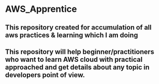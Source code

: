 # AWS_Apprentice

## This repository created for accumulation of all aws practices & learning which I am doing 
## This repository will help beginner/practitioners who want to learn AWS cloud with practical approached and get details about any topic in developers point of view.